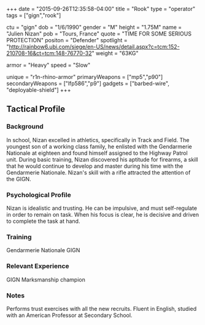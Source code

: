+++
date = "2015-09-26T12:35:58-04:00"
title = "Rook"
type = "operator"
tags = ["gign","rook"]

ctu = "gign"
dob = "1/6/1990"
gender = "M"
height = "1.75M"
name = "Julien Nizan"
pob = "Tours, France"
quote = "TIME FOR SOME SERIOUS PROTECTION"
positon = "Defender"
spotlight = "http://rainbow6.ubi.com/siege/en-US/news/detail.aspx?c=tcm:152-210708-16&ct=tcm:148-76770-32"
weight = "63KG"

armor = "Heavy"
speed = "Slow"

unique = "r1n-rhino-armor"
primaryWeapons = ["mp5","p90"]
secondaryWeapons = ["lfp586","p9"]
gadgets = ["barbed-wire", "deployable-shield"]
+++

## Tactical Profile

### Background

In school, Nizan excelled in athletics, specifically in Track and Field. The youngest son of a working class family, he enlisted with the Gendarmerie Nationale at eighteen and found himself assigned to the Highway Patrol unit. During basic training, Nizan discovered his aptitude for firearms, a skill that he would continue to develop and master during his time with the Gendarmerie Nationale. Nizan's skill with a rifle attracted the attention of the GIGN.

### Psychological Profile

Nizan is idealistic and trusting. He can be impulsive, and must self-regulate in order to remain on task. When his focus is clear, he is decisive and driven to complete the task at hand.

### Training

Gendarmerie Nationale
GIGN

### Relevant Experience

GIGN Marksmanship champion

### Notes

Performs trust exercises with all the new recruits.
Fluent in English, studied with an American Professor at Secondary School.
